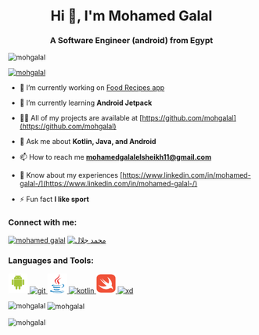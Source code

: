 <h1 align="center">Hi 👋, I'm Mohamed Galal</h1>
<h3 align="center">A Software Engineer (android) from Egypt</h3>

<p align="left"> <img src="https://komarev.com/ghpvc/?username=mohgalal&label=Profile%20views&color=0e75b6&style=flat" alt="mohgalal" /> </p>

<p align="left"> <a href="https://github.com/ryo-ma/github-profile-trophy"><img src="https://github-profile-trophy.vercel.app/?username=mohgalal" alt="mohgalal" /></a> </p>

- 🔭 I’m currently working on [Food Recipes app](https://github.com/mohgalal/Food-Recipes-App)

- 🌱 I’m currently learning **Android Jetpack**

- 👨‍💻 All of my projects are available at [https://github.com/mohgalal](https://github.com/mohgalal)

- 💬 Ask me about **Kotlin, Java, and Android**

- 📫 How to reach me **mohamedgalalelsheikh11@gmail.com**

- 📄 Know about my experiences [https://www.linkedin.com/in/mohamed-galal-/](https://www.linkedin.com/in/mohamed-galal-/)

- ⚡ Fun fact **I like sport**

<h3 align="left">Connect with me:</h3>
<p align="left">
<a href="https://linkedin.com/in/mohamed galal" target="blank"><img align="center" src="https://raw.githubusercontent.com/rahuldkjain/github-profile-readme-generator/master/src/images/icons/Social/linked-in-alt.svg" alt="mohamed galal" height="30" width="40" /></a>
<a href="https://fb.com/محمد جلال" target="blank"><img align="center" src="https://raw.githubusercontent.com/rahuldkjain/github-profile-readme-generator/master/src/images/icons/Social/facebook.svg" alt="محمد جلال" height="30" width="40" /></a>
</p>

<h3 align="left">Languages and Tools:</h3>
<p align="left"> <a href="https://developer.android.com" target="_blank" rel="noreferrer"> <img src="https://raw.githubusercontent.com/devicons/devicon/master/icons/android/android-original-wordmark.svg" alt="android" width="40" height="40"/> </a> <a href="https://git-scm.com/" target="_blank" rel="noreferrer"> <img src="https://www.vectorlogo.zone/logos/git-scm/git-scm-icon.svg" alt="git" width="40" height="40"/> </a> <a href="https://www.java.com" target="_blank" rel="noreferrer"> <img src="https://raw.githubusercontent.com/devicons/devicon/master/icons/java/java-original.svg" alt="java" width="40" height="40"/> </a> <a href="https://kotlinlang.org" target="_blank" rel="noreferrer"> <img src="https://www.vectorlogo.zone/logos/kotlinlang/kotlinlang-icon.svg" alt="kotlin" width="40" height="40"/> </a> <a href="https://developer.apple.com/swift/" target="_blank" rel="noreferrer"> <img src="https://raw.githubusercontent.com/devicons/devicon/master/icons/swift/swift-original.svg" alt="swift" width="40" height="40"/> </a> <a href="https://www.adobe.com/products/xd.html" target="_blank" rel="noreferrer"> <img src="https://cdn.worldvectorlogo.com/logos/adobe-xd.svg" alt="xd" width="40" height="40"/> </a> </p>

<p><img align="left" src="https://github-readme-stats.vercel.app/api/top-langs?username=mohgalal&show_icons=true&locale=en&layout=compact" alt="mohgalal" /></p>

<p>&nbsp;<img align="center" src="https://github-readme-stats.vercel.app/api?username=mohgalal&show_icons=true&locale=en" alt="mohgalal" /></p>

<p><img align="center" src="https://github-readme-streak-stats.herokuapp.com/?user=mohgalal&" alt="mohgalal" /></p>
